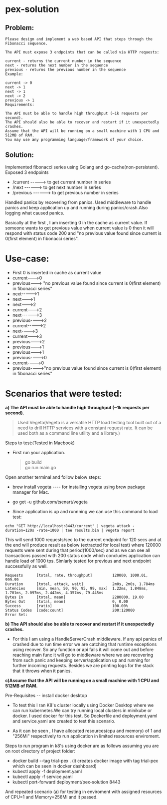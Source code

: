 # pex-solution

## Problem:
```
Please design and implement a web based API that steps through the Fibonacci sequence.

The API must expose 3 endpoints that can be called via HTTP requests:

current - returns the current number in the sequence
next - returns the next number in the sequence
previous - returns the previous number in the sequence
Example:

current -> 0
next -> 1
next -> 1
next -> 2
previous -> 1
Requirements:

The API must be able to handle high throughput (~1k requests per second).
The API should also be able to recover and restart if it unexpectedly crashes.
Assume that the API will be running on a small machine with 1 CPU and 512MB of RAM.
You may use any programming language/framework of your choice.
```

## Solution:

Implemented fibonacci series using Golang and go-cache(non-persistent). Exposed 3 endpoints 
* /current -----> to get current number in series
* /next    ------> to get next number in series
* /previous ------> to get previous number in series

Handled panics by recovering from panics. Used middleware to handle panics and keep application up and running during panics/crash.Also logging what caused panics.

Basically at the first , I am inserting 0 in the cache as current value. If someone wants to get previous value when current value is 0 then it will respond with status code 200 and  "no previous value found since current is 0(first element) in fibonacci series".

# Use-case:

* First 0 is  inserted in cache as  current value
* current--->0
* previous---> "no previous value found since current is 0(first element) in fibonacci series"
* next----->1
* next--->1
* next--->2
* current--->2
* next------>3
* previous---->2
* current----->2
* next---->3
* current--->3
* previous--->2
* previous--->1
* previous--->1
* previous---->0
* current---->0
* previous---->"no previous value found since current is 0(first element) in fibonacci series"


# Scenarios that were tested:

**a) The API must be able to handle high throughput (~1k requests per second).**

> Used Vegeta(Vegeta is a versatile HTTP load testing tool built out of a need to drill HTTP services with a constant request rate. It can be used both as a command line utility and a library.)

Steps to test:(Tested in Macbook)
 
* First run your application. 
  > go build  
  > go run main.go

Open another terminal and follow below steps:

* brew install vegeta ---- for installing vegeta using brew package manager for Mac.

* go get -u github.com/tsenart/vegeta

* Since application is up and runnning we can use this command to load test:
```
echo "GET http://localhost:8443/current" | vegeta attack -duration=120s -rate=1000 | tee results.bin | vegeta report
```
This will send 1000 requests/sec to the current endpoint for 120 secs and at the end will produce result as below (extracted for local test) where 120000 requests were sent during that period(1000/sec) and as we can see all transactions passed with 200 status code which concludes application can handle load of 1000 tps. Simlarly tested for previous and next endpoint successfully as well.

```
Requests      [total, rate, throughput]         120000, 1000.01, 999.99
Duration      [total, attack, wait]             2m0s, 2m0s, 1.784ms
Latencies     [min, mean, 50, 90, 95, 99, max]  1.22ms, 1.848ms, 1.701ms, 2.097ms, 2.442ms, 4.357ms, 79.445ms
Bytes In      [total, mean]                     2280000, 19.00
Bytes Out     [total, mean]                     0, 0.00
Success       [ratio]                           100.00%
Status Codes  [code:count]                      200:120000  
Error Set:
```

**b) The API should also be able to recover and restart if it unexpectedly crashes.**

* For this I am using a HandleServerCrash middleware. If any api panics of crashed due to run time error we are catching that runtime exceptions using recover. So any function or api fails it will come out and before reaching main func it will go to middleware where we are recovering from such panic and keeping server/application up and running for further incoming requests. Besides we are printing logs for the stack that it throws when it panics.

**c)Assume that the API will be running on a small machine with 1 CPU and 512MB of RAM.**
 
 Pre-Requisites
 -- install docker desktop

* To test this I ran K8's cluster locally using Docker Desktop where we can run kubernetes.We can try running local clusters in  minikube or docker. I used docker for this test. So Dockerfile and deployment.yaml and service.yaml are created to test this scenario.

* As it can be seen , I have allocated resources(cpu and memory) of 1 and "256Mi" respectively to run application in limited resources enviroment. 

Steps to run program in k8's using docker are as follows assuming you are on root directory of project folder:
* docker build --tag trial-pex .  (it creates docker image with tag trial-pex which can be seen in docker dashboard)
* kubectl apply -f deployment.yaml
* kubectl apply -f service.yaml
* kubectl port-forward deployment/pex-solution 8443 

And repeated scenario (a) for testing in enviroment with assigned resources of CPU=1 and Memory=256Mi and it passed.







